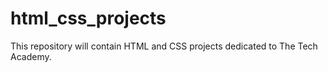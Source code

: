 # html_css_projects
This repository will contain HTML and CSS projects dedicated to The Tech Academy.
